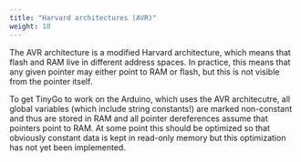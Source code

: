 ```yaml
---
title: "Harvard architectures (AVR)"
weight: 10
---
```


The AVR architecture is a modified Harvard architecture, which means that flash and RAM live in different address spaces. In practice, this means that any given pointer may either point to RAM or flash, but this is not visible from the pointer itself.

To get TinyGo to work on the Arduino, which uses the AVR architecutre, all global variables (which include string constants!) are marked non-constant and thus are stored in RAM and all pointer dereferences assume that pointers point to RAM. At some point this should be optimized so that obviously constant data is kept in read-only memory but this optimization has not yet been implemented.
